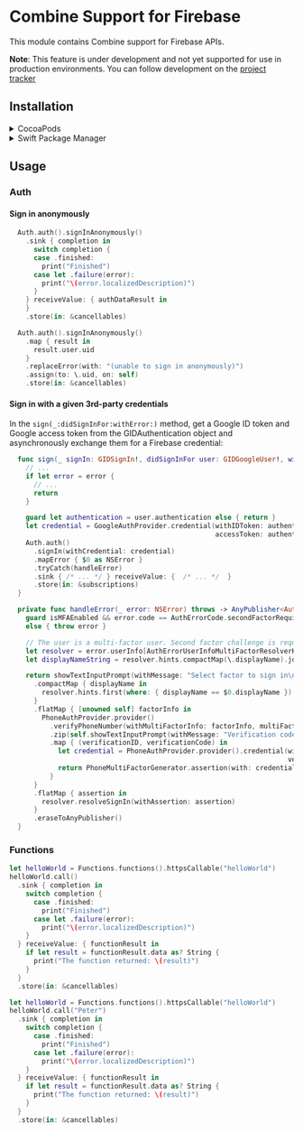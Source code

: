 # Combine Support for Firebase

This module contains Combine support for Firebase APIs.

**Note**: This feature is under development and not yet supported for use in production environments. You can follow development on the [project tracker](https://github.com/firebase/firebase-ios-sdk/projects/3)

## Installation

<details><summary>CocoaPods</summary>

* Add `pod 'Firebase/FirebaseCombineSwift'` to your podfile:

```Ruby
platform :ios, '14.0'

target 'YourApp' do
  use_frameworks!

  pod 'Firebase/Auth'
  pod 'Firebase/Analytics'
  pod 'Firebase/FirebaseCombineSwift'
end
```

</details>

<details><summary>Swift Package Manager</summary>

* Follow the instructions in [Swift Package Manager for Firebase Beta
](../SwiftPackageManager.md) to add Firebase to your project
* Make sure to import all of the following packages you intend to use:
  * FirebaseAuthCombine-Community
  * FirebaseFirestoreCombine-Community
  * FirebaseFunctionsCombine-Community
  * FirebaseStorageCombine-Community
* In your code, import the respective module:
  * FirebaseAuthCombineSwift
  * FirebaseFirestoreCombineSwift
  * FirebaseFunctionsCombineSwift
  * FirebaseStorageCombineSwift
</details>

## Usage

### Auth

#### Sign in anonymously

```swift
  Auth.auth().signInAnonymously()
    .sink { completion in
      switch completion {
      case .finished:
        print("Finished")
      case let .failure(error):
        print("\(error.localizedDescription)")
      }
    } receiveValue: { authDataResult in
    }
    .store(in: &cancellables)
```

```swift
  Auth.auth().signInAnonymously()
    .map { result in
      result.user.uid
    }
    .replaceError(with: "(unable to sign in anonymously)")
    .assign(to: \.uid, on: self)
    .store(in: &cancellables)
```
#### Sign in with a given 3rd-party credentials


In the `sign(_:didSignInFor:withError:)` method, get a Google ID token and Google access token from the GIDAuthentication object and asynchronously exchange them for a Firebase credential:

```swift
  func sign(_ signIn: GIDSignIn!, didSignInFor user: GIDGoogleUser!, withError error: Error?) {
    // ...
    if let error = error {
      // ...
      return
    }

    guard let authentication = user.authentication else { return }
    let credential = GoogleAuthProvider.credential(withIDToken: authentication.idToken,
                                                   accessToken: authentication.accessToken)
    Auth.auth()
      .signIn(withCredential: credential)
      .mapError { $0 as NSError }
      .tryCatch(handleError)
      .sink { /* ... */ } receiveValue: {  /* ... */  }
      .store(in: &subscriptions)
  }

  private func handleError(_ error: NSError) throws -> AnyPublisher<AuthDataResult, Error> {
    guard isMFAEnabled && error.code == AuthErrorCode.secondFactorRequired.rawValue
    else { throw error }

    // The user is a multi-factor user. Second factor challenge is required.
    let resolver = error.userInfo[AuthErrorUserInfoMultiFactorResolverKey] as! MultiFactorResolver
    let displayNameString = resolver.hints.compactMap(\.displayName).joined(separator: " ")

    return showTextInputPrompt(withMessage: "Select factor to sign in\n\(displayNameString)")
      .compactMap { displayName in
        resolver.hints.first(where: { displayName == $0.displayName }) as? PhoneMultiFactorInfo
      }
      .flatMap { [unowned self] factorInfo in
        PhoneAuthProvider.provider()
          .verifyPhoneNumber(withMultiFactorInfo: factorInfo, multiFactorSession: resolver.session)
          .zip(self.showTextInputPrompt(withMessage: "Verification code for \(factorInfo.displayName ?? "")"))
          .map { (verificationID, verificationCode) in
            let credential = PhoneAuthProvider.provider().credential(withVerificationID: verificationID,
                                                                     verificationCode: verificationCode)
            return PhoneMultiFactorGenerator.assertion(with: credential)
          }
      }
      .flatMap { assertion in
        resolver.resolveSignIn(withAssertion: assertion)
      }
      .eraseToAnyPublisher()
  }
```

### Functions

```swift
let helloWorld = Functions.functions().httpsCallable("helloWorld")
helloWorld.call()
  .sink { completion in
    switch completion {
      case .finished:
        print("Finished")
      case let .failure(error):
        print("\(error.localizedDescription)")
    }
  } receiveValue: { functionResult in
    if let result = functionResult.data as? String {
      print("The function returned: \(result)")
    }
  }
  .store(in: &cancellables)
```

```swift
let helloWorld = Functions.functions().httpsCallable("helloWorld")
helloWorld.call("Peter")
  .sink { completion in
    switch completion {
      case .finished:
        print("Finished")
      case let .failure(error):
        print("\(error.localizedDescription)")
    }
  } receiveValue: { functionResult in
    if let result = functionResult.data as? String {
      print("The function returned: \(result)")
    }
  }
  .store(in: &cancellables)
```
